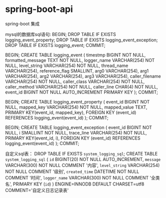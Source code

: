 # spring-boot-api
spring-boot 集成

mysql的数据库sql语句:
BEGIN;
DROP TABLE IF EXISTS logging_event_property;
DROP TABLE IF EXISTS logging_event_exception;
DROP TABLE IF EXISTS logging_event;
COMMIT;


BEGIN;
CREATE TABLE logging_event
  (
    timestmp         BIGINT NOT NULL,
    formatted_message  TEXT NOT NULL,
    logger_name       VARCHAR(254) NOT NULL,
    level_string      VARCHAR(254) NOT NULL,
    thread_name       VARCHAR(254),
    reference_flag    SMALLINT,
    arg0              VARCHAR(254),
    arg1              VARCHAR(254),
    arg2              VARCHAR(254),
    arg3              VARCHAR(254),
    caller_filename   VARCHAR(254) NOT NULL,
    caller_class      VARCHAR(254) NOT NULL,
    caller_method     VARCHAR(254) NOT NULL,
    caller_line       CHAR(4) NOT NULL,
    event_id          BIGINT NOT NULL AUTO_INCREMENT PRIMARY KEY
  );
COMMIT;

BEGIN;
CREATE TABLE logging_event_property
  (
    event_id          BIGINT NOT NULL,
    mapped_key        VARCHAR(254) NOT NULL,
    mapped_value      TEXT,
    PRIMARY KEY(event_id, mapped_key),
    FOREIGN KEY (event_id) REFERENCES logging_event(event_id)
  );
COMMIT;

BEGIN;
CREATE TABLE logging_event_exception
  (
    event_id         BIGINT NOT NULL,
    i                SMALLINT NOT NULL,
    trace_line       VARCHAR(254) NOT NULL,
    PRIMARY KEY(event_id, i),
    FOREIGN KEY (event_id) REFERENCES logging_event(event_id)
  );
COMMIT;


自定义sql表：
DROP TABLE IF EXISTS `system_logging_sql`;
CREATE TABLE `system_logging_sql` (
  `id` BIGINT(20) NOT NULL AUTO_INCREMENT,
  `message` VARCHAR(300) NOT NULL COMMENT '内容',
  `level_string` VARCHAR(254) NOT NULL COMMENT '级别',
  `created_time` DATETIME NOT NULL COMMENT '时间',
  `logger_name` VARCHAR(300) NOT NULL COMMENT '全类名',
  PRIMARY KEY (`id`)
) ENGINE=INNODB DEFAULT CHARSET=utf8 COMMENT='自定义日志记录表'
